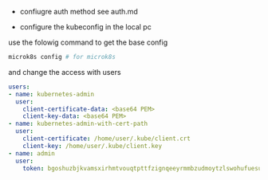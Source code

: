 
- confiugre auth method
see auth.md

- configure the kubeconfig in the local pc

use the folowig command to get the base config 

```bash
microk8s config # for microk8s 

```

and change the access with users

```yaml
users:
- name: kubernetes-admin
  user:
    client-certificate-data: <base64 PEM>
    client-key-data: <base64 PEM>
- name: kubernetes-admin-with-cert-path
  user:
    client-certificate: /home/user/.kube/client.crt
    client-key: /home/user/.kube/client.key
- name: admin 
  user: 
    token: bgoshuzbjkvamsxirhmtvouqtpttfzignqeeyrmmbzudmoytzlswohufuesu
```